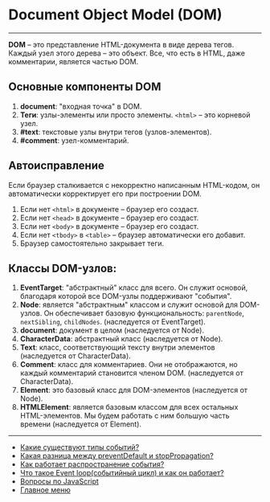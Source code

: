 # Document Object Model (DOM)

---

**DOM** – это представление HTML-документа в виде дерева тегов. Каждый узел этого дерева – это объект. Все, что есть в HTML, даже комментарии, является частью DOM.

## Основные компоненты DOM

1. **document**: "входная точка" в DOM.
2. **Теги**: узлы-элементы или просто элементы. `<html>` – это корневой узел.
3. **#text**: текстовые узлы внутри тегов (узлов-элементов).
4. **#comment**: узел-комментарий.

## Автоисправление

Если браузер сталкивается с некорректно написанным HTML-кодом, он автоматически корректирует его при построении DOM.

1. Если нет `<html>` в документе – браузер его создаст.
2. Если нет `<head>` в документе – браузер его создаст.
3. Если нет `<body>` в документе – браузер его создаст.
4. Если нет `<tbody>` в `<table>` – браузер автоматически его добавит.
5. Браузер самостоятельно закрывает теги.

## Классы DOM-узлов:

1. **EventTarget**: "абстрактный" класс для всего. Он служит основой, благодаря которой все DOM-узлы поддерживают "события".
2. **Node**: является "абстрактным" классом и служит основой для DOM-узлов. Он обеспечивает базовую функциональность: `parentNode`, `nextSibling`, `childNodes`. (наследуется от EventTarget).
3. **document**: документ в целом (наследуется от Node).
4. **CharacterData**: абстрактный класс (наследуется от Node).
5. **Text**: класс, соответствующий тексту внутри элементов (наследуется от CharacterData).
6. **Comment**: класс для комментариев. Они не отображаются, но каждый комментарий становится членом DOM. (наследуется от CharacterData).
7. **Element**: это базовый класс для DOM-элементов (наследуется от Node).
8. **HTMLElement**: является базовым классом для всех остальных HTML-элементов. Мы будем работать с ним большую часть времени (наследуется от Element).

---

- [Какие существуют типы событий?](../event/types.md)
- [Какая разница между preventDefault и stopPropagation?](../event/preventDefaultStopPropagation.md)
- [Как работает распространение события?](../event/propagation.md)
- [Что такое Event loop(cобытийный цикл) и как он работает?](../event/eventLoop.md)
- [Вопросы по JavaScript](../javaScript.md)
- [Главное меню](../../README.md)
